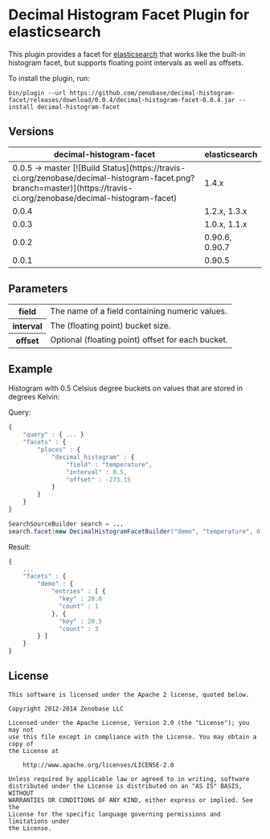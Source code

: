 Decimal Histogram Facet Plugin for elasticsearch
================================================

This plugin provides a facet for [elasticsearch](http://www.elasticsearch.org/) that works like the built-in histogram facet, but supports floating point intervals as well as offsets.

To install the plugin, run:

```
bin/plugin --url https://github.com/zenobase/decimal-histogram-facet/releases/download/0.0.4/decimal-histogram-facet-0.0.4.jar --install decimal-histogram-facet
```


Versions
--------

<table>
  <thead>
    <tr>
      <th>decimal-histogram-facet</th>
      <th>elasticsearch</th>
    </tr>
  </thead>
  <tbody>
    <tr>
      <td>
        0.0.5 -> master
        [![Build Status](https://travis-ci.org/zenobase/decimal-histogram-facet.png?branch=master)](https://travis-ci.org/zenobase/decimal-histogram-facet) 
      </td>
      <td>1.4.x</td>
    </tr>
    <tr>
      <td>0.0.4</td>
      <td>1.2.x, 1.3.x</td>
    </tr>
    <tr>
      <td>0.0.3</td>
      <td>1.0.x, 1.1.x</td>
    </tr>
    <tr>
      <td>0.0.2</td>
      <td>0.90.6, 0.90.7</td>
    </tr>
    <tr>
      <td>0.0.1</td>
      <td>0.90.5</td>
    </tr>
  </tbody>
</table>


Parameters
----------

<table>
  <tbody>
    <tr>
      <th>field</th>
      <td>The name of a field containing numeric values.</td>
    </tr>
    <tr>
      <th>interval</th>
      <td>The (floating point) bucket size.</td>
    </tr>
    <tr>
      <th>offset</th>
      <td>Optional (floating point) offset for each bucket.</td>
    </tr>
  </tbody>
</table>


Example
-------

Histogram with 0.5 Celsius degree buckets on values that are stored in degrees Kelvin:

Query:

```javascript
{
    "query" : { ... }
    "facets" : {
        "places" : { 
            "decimal_histogram" : {
                "field" : "temperature",
                "interval" : 0.5,
                "offset" : -273.15
            }
        }
    }
}
```

```java
SearchSourceBuilder search = ...
search.facet(new DecimalHistogramFacetBuilder("demo", "temperature", 0.5, -273.15, HistogramFacet.ComparatorType.KEY));
```

Result:

```javascript
{
    ...
    "facets" : {
        "demo" : {
            "entries" : [ {
              "key" : 20.0
              "count" : 1
            }, {
              "key" : 20.5
              "count" : 3
        } ]
    }
}
```


License
-------

```
This software is licensed under the Apache 2 license, quoted below.

Copyright 2012-2014 Zenobase LLC

Licensed under the Apache License, Version 2.0 (the "License"); you may not
use this file except in compliance with the License. You may obtain a copy of
the License at

    http://www.apache.org/licenses/LICENSE-2.0

Unless required by applicable law or agreed to in writing, software
distributed under the License is distributed on an "AS IS" BASIS, WITHOUT
WARRANTIES OR CONDITIONS OF ANY KIND, either express or implied. See the
License for the specific language governing permissions and limitations under
the License.
```
